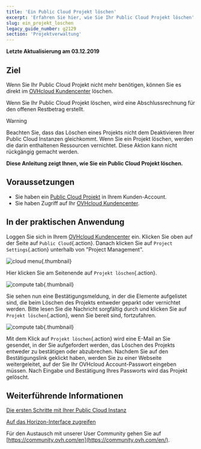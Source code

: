 ```yaml
---
title: 'Ein Public Cloud Projekt löschen'
excerpt: 'Erfahren Sie hier, wie Sie Ihr Public Cloud Projekt löschen'
slug: ein_projekt_loschen
legacy_guide_number: g2129
section: 'Projektverwaltung'
---
```


**Letzte Aktualisierung am 03.12.2019**

## Ziel

Wenn Sie Ihr Public Cloud Projekt nicht mehr benötigen, können Sie es direkt im [OVHcloud Kundencenter](https://www.ovh.com/auth/?action=gotomanager&from=https://www.ovh.de/&ovhSubsidiary=de) löschen.

Wenn Sie Ihr Public Cloud Projekt löschen, wird eine Abschlussrechnung für den offenen Restbetrag erstellt.

> [!warning]
>
Beachten Sie, dass das Löschen eines Projekts nicht dem Deaktivieren Ihrer Public Cloud Instanzen gleichkommt. Wenn Sie ein Projekt löschen, werden die darin enthaltenen Ressourcen vernichtet. Diese Aktion kann nicht rückgängig gemacht werden.
>

**Diese Anleitung zeigt Ihnen, wie Sie ein Public Cloud Projekt löschen.**

## Voraussetzungen

- Sie haben ein [Public Cloud Projekt](https://www.ovhcloud.com/de/public-cloud) in Ihrem Kunden-Account.
- Sie haben Zugriff auf Ihr [OVHcloud Kundencenter](https://www.ovh.com/auth/?action=gotomanager&from=https://www.ovh.de/&ovhSubsidiary=de).

## In der praktischen Anwendung

Loggen Sie sich in Ihrem [OVHcloud Kundencenter](https://www.ovh.com/auth/?action=gotomanager&from=https://www.ovh.de/&ovhSubsidiary=de) ein. Klicken Sie oben auf der Seite auf `Public Cloud`{.action}. Danach klicken Sie auf `Project Settings`{.action} unterhalb von "Project Management".

![cloud menu](images/deleteproject.png){.thumbnail}

Hier klicken Sie am Seitenende auf `Projekt löschen`{.action}.

![compute tab](images/deleteproject1.png){.thumbnail}

Sie sehen nun eine Bestätigungsmeldung, in der die Elemente aufgelistet sind, die beim Löschen des Projekts entweder geparkt oder vernichtet werden. Bitte lesen Sie die Nachricht sorgfältig durch und klicken Sie auf `Projekt löschen`{.action}, wenn Sie bereit sind, fortzufahren.

![compute tab](images/deleteproject2.png){.thumbnail}

Mit dem Klick auf `Projekt löschen`{.action} wird eine E-Mail an Sie gesendet, in der Sie aufgefordert werden, das Löschen des Projekts entweder zu bestätigen oder abzubrechen. Nachdem Sie auf den Bestätigungslink geklickt haben, werden Sie zu einer Webseite weitergeleitet, auf der Sie Ihr OVHcloud Account-Passwort eingeben müssen. Nach Eingabe und Bestätigung Ihres Passworts wird das Projekt gelöscht.

## Weiterführende Informationen

[Die ersten Schritte mit Ihrer Public Cloud Instanz](../public-cloud-erste-schritte/)

[Auf das Horizon-Interface zugreifen](../erstellung_eines_zugangs_zu_horizon)


Für den Austausch mit unserer User Community gehen Sie auf [https://community.ovh.com/en](https://community.ovh.com/en/).
